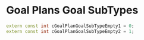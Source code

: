 # Goal Plans Goal SubTypes

```cpp title="Goal Plans Goal SubTypes"
extern const int cGoalPlanGoalSubTypeEmpty1 = 0;
extern const int cGoalPlanGoalSubTypeEmpty2 = 1;
```
